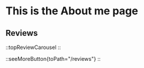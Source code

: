 # This is the About me page

## Reviews

::topReviewCarousel
::

::seeMoreButton{toPath="/reviews"}
::